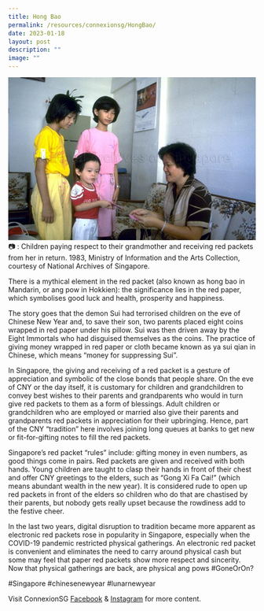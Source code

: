 ```yaml
---
title: Hong Bao
permalink: /resources/connexionsg/HongBao/
date: 2023-01-18
layout: post
description: ""
image: ""
---
```


![](/images/connexionsg/2023/Hong%20Bao.jpg)
📷 : Children paying respect to their grandmother and receiving red packets from her in return. 1983, Ministry of Information and the Arts Collection, courtesy of National Archives of Singapore.

There is a mythical element in the red packet (also known as hong bao in Mandarin, or ang pow in Hokkien): the significance lies in the red paper, which symbolises good luck and health, prosperity and happiness. 

The story goes that the demon Sui had terrorised children on the eve of Chinese New Year and, to save their son, two parents placed eight coins wrapped in red paper under his pillow. Sui was then driven away by the Eight Immortals who had disguised themselves as the coins. The practice of giving money wrapped in red paper or cloth became known as ya sui qian in Chinese, which means “money for suppressing Sui”.

In Singapore, the giving and receiving of a red packet is a gesture of appreciation and symbolic of the close bonds that people share. On the eve of CNY or the day itself, it is customary for children and grandchildren to convey best wishes to their parents and grandparents who would in turn give red packets to them as a form of blessings. Adult children or grandchildren who are employed or married also give their parents and grandparents red packets in appreciation for their upbringing. Hence, part of the CNY “tradition” here involves joining long queues at banks to get new or fit-for-gifting notes to fill the red packets.

Singapore’s red packet “rules” include: gifting money in even numbers, as good things come in pairs. Red packets are given and received with both hands. Young children are taught to clasp their hands in front of their chest and offer CNY greetings to the elders, such as “Gong Xi Fa Cai!” (which means abundant wealth in the new year). It is considered rude to open up red packets in front of the elders so children who do that are chastised by their parents, but nobody gets really upset because the rowdiness add to the festive cheer.

In the last two years, digital disruption to tradition became more apparent as electronic red packets rose in popularity in Singapore, especially when the COVID-19 pandemic restricted physical gatherings. An electronic red packet is convenient and eliminates the need to carry around physical cash but some may feel that paper red packets show more respect and sincerity. Now that physical gatherings are back, are physical ang pows #GoneOrOn?

#Singapore #chinesenewyear #lunarnewyear

Visit ConnexionSG [Facebook](https://www.facebook.com/ConnexionSG) & [Instagram](https://www.instagram.com/connexionsg/) for more content.